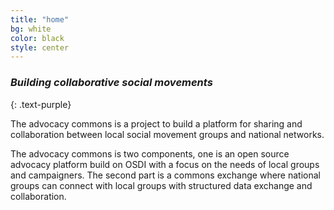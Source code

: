 ```yaml
---
title: "home"
bg: white
color: black
style: center
---
```


### *Building collaborative social movements*
{: .text-purple}

<span class="fa-stack subtlecircle" style="font-size:100px; background:rgba(255,166,0,0.1)">
  <i class="fa fa-circle fa-stack-2x text-white"></i>
  <i class="fa fa-bicycle fa-stack-1x text-orange"></i>
</span>

The advocacy commons is a project to build a platform for sharing and collaboration between local social movement groups and national networks.

The advocacy commons is two components, one is an open source advocacy platform build on OSDI with a focus on the needs of local groups and campaigners. The second part is a commons exchange where national groups can connect with local groups with structured data exchange and collaboration.
